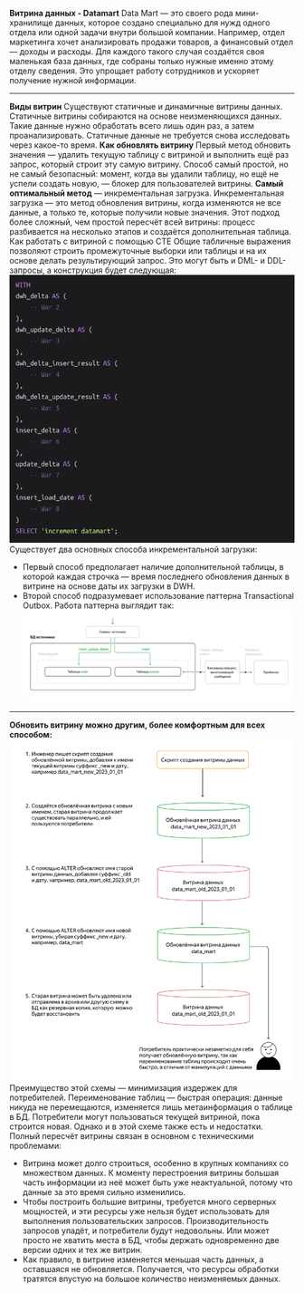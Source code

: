 **Витрина данных - Datamart** 
Data Mart — это своего рода мини-хранилище данных, которое создано специально для нужд одного отдела или одной задачи внутри большой компании. Например, отдел маркетинга хочет анализировать продажи товаров, а финансовый отдел — доходы и расходы. Для каждого такого случая создаётся своя маленькая база данных, где собраны только нужные именно этому отделу сведения. Это упрощает работу сотрудников и ускоряет получение нужной информации.

---
**Виды витрин**
Существуют статичные и динамичные витрины данных. Статичные витрины собираются на основе неизменяющихся данных. Такие данные нужно обработать всего лишь один раз, а затем проанализировать. Статичные данные не требуется снова исследовать через какое-то время. 
**Как обновлять витрину** 
Первый метод обновить значения — удалить текущую таблицу с витриной и выполнить ещё раз запрос, который строит эту самую витрину. Способ самый простой, но не самый безопасный: момент, когда вы удалили таблицу, но ещё не успели создать новую, — блокер для пользователей витрины. 
**Самый оптимальный метод** — инкрементальная загрузка. Инкрементальная загрузка — это метод обновления витрины, когда изменяются не все данные, а только те, которые получили новые значения. Этот подход более сложный, чем простой пересчёт всей витрины: процесс разбивается на несколько этапов и создаётся дополнительная таблица. 
Как работать с витриной с помощью CTE 
Общие табличные выражения позволяют строить промежуточные выборки или таблицы и на их основе делать результирующий запрос. Это могут быть и DML- и DDL-запросы, а конструкция будет следующая:
![increment_datamart](/image/increment_datamart.png) 
Существует два основных способа инкрементальной загрузки: 
 - Первый способ предполагает наличие дополнительной таблицы, в которой каждая строчка — время последнего обновления данных в витрине на основе даты их загрузки в DWH.
 - Второй способ подразумевает использование паттерна Transactional Outbox. Работа паттерна выглядит так:
![Transactional Outbox](/image/transactional_outbox.png) 

---
**Обновить витрину можно другим, более комфортным для всех способом:** 
![update_datamart](/image/update_datamart.png)
Преимущество этой схемы — минимизация издержек для потребителей. Переименование таблиц — быстрая операция: данные никуда не перемещаются, изменяется лишь метаинформация о таблице в БД. Потребители могут пользоваться текущей витриной, пока строится новая.
Однако и в этой схеме также есть и недостатки. Полный пересчёт витрины связан в основном с техническими проблемами: 
- Витрина может долго строиться, особенно в крупных компаниях со множеством данных. К моменту перестроения витрины большая часть информации из неё может быть уже неактуальной, потому что данные за это время сильно изменились.
- Чтобы построить большие витрины, требуется много серверных мощностей, и эти ресурсы уже нельзя будет использовать для выполнения пользовательских запросов. Производительность запросов упадёт, и потребители будут недовольны. Или может просто не хватить места в БД, чтобы держать одновременно две версии одних и тех же витрин.
- Как правило, в витрине изменяется меньшая часть данных, а оставшаяся не обновляется. Получается, что ресурсы обработки тратятся впустую на большое количество неизменяемых данных.
